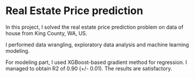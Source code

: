 # Real Estate Price prediction

In this project, I solved the real estate price prediction problem on data of house from King County, WA, US.

I performed data wrangling, exploratory data analysis and machine learning modeling.

For modeling part, I used XGBoost-based gradient method for regression. I managed to obtain R2 of 0.90 (+/- 0.01). The results are satisfactory.
